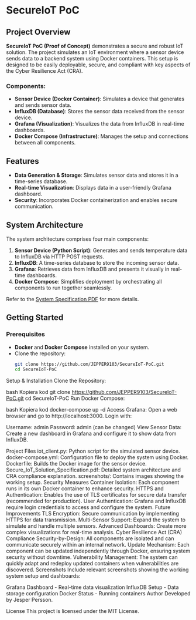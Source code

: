 # SecureIoT PoC

## Project Overview

**SecureIoT PoC (Proof of Concept)** demonstrates a secure and robust IoT solution. The project simulates an IoT environment where a sensor device sends data to a backend system using Docker containers. This setup is designed to be easily deployable, secure, and compliant with key aspects of the Cyber Resilience Act (CRA).

### Components:
- **Sensor Device (Docker Container)**: Simulates a device that generates and sends sensor data.
- **InfluxDB (Database)**: Stores the sensor data received from the sensor device.
- **Grafana (Visualization)**: Visualizes the data from InfluxDB in real-time dashboards.
- **Docker Compose (Infrastructure)**: Manages the setup and connections between all components.

## Features

- **Data Generation & Storage**: Simulates sensor data and stores it in a time-series database.
- **Real-time Visualization**: Displays data in a user-friendly Grafana dashboard.
- **Security**: Incorporates Docker containerization and enables secure communication.

## System Architecture

The system architecture comprises four main components:
1. **Sensor Device (Python Script)**: Generates and sends temperature data to InfluxDB via HTTP POST requests.
2. **InfluxDB**: A time-series database to store the incoming sensor data.
3. **Grafana**: Retrieves data from InfluxDB and presents it visually in real-time dashboards.
4. **Docker Compose**: Simplifies deployment by orchestrating all components to run together seamlessly.

Refer to the [System Specification PDF](Secure_IoT_Solution_Specification.pdf) for more details.

## Getting Started

### Prerequisites
- **Docker** and **Docker Compose** installed on your system.
- Clone the repository:
  ```bash
  git clone https://github.com/JEPPER9103/SecureIoT-PoC.git
  cd SecureIoT-PoC
Setup & Installation
Clone the Repository:

bash
Kopiera kod
git clone https://github.com/JEPPER9103/SecureIoT-PoC.git
cd SecureIoT-PoC
Run Docker Compose:

bash
Kopiera kod
docker-compose up -d
Access Grafana: Open a web browser and go to http://localhost:3000. Login with:

Username: admin
Password: admin (can be changed)
View Sensor Data: Create a new dashboard in Grafana and configure it to show data from InfluxDB.

Project Files
iot_client.py: Python script for the simulated sensor device.
docker-compose.yml: Configuration file to deploy the system using Docker.
Dockerfile: Builds the Docker image for the sensor device.
Secure_IoT_Solution_Specification.pdf: Detailed system architecture and CRA compliance explanation.
screenshots/: Contains images showing the working setup.
Security Measures
Container Isolation: Each component runs in its own Docker container to enhance security.
HTTPS and Authentication: Enables the use of TLS certificates for secure data transfer (recommended for production).
User Authentication: Grafana and InfluxDB require login credentials to access and configure the system.
Future Improvements
TLS Encryption: Secure communication by implementing HTTPS for data transmission.
Multi-Sensor Support: Expand the system to simulate and handle multiple sensors.
Advanced Dashboards: Create more complex visualizations for real-time analysis.
Cyber Resilience Act (CRA) Compliance
Security-by-Design: All components are isolated and can communicate securely within an internal network.
Update Mechanism: Each component can be updated independently through Docker, ensuring system security without downtime.
Vulnerability Management: The system can quickly adapt and redeploy updated containers when vulnerabilities are discovered.
Screenshots
Include relevant screenshots showing the working system setup and dashboards:

Grafana Dashboard - Real-time data visualization
InfluxDB Setup - Data storage configuration
Docker Status - Running containers
Author
Developed by Jesper Persson.

License
This project is licensed under the MIT License.